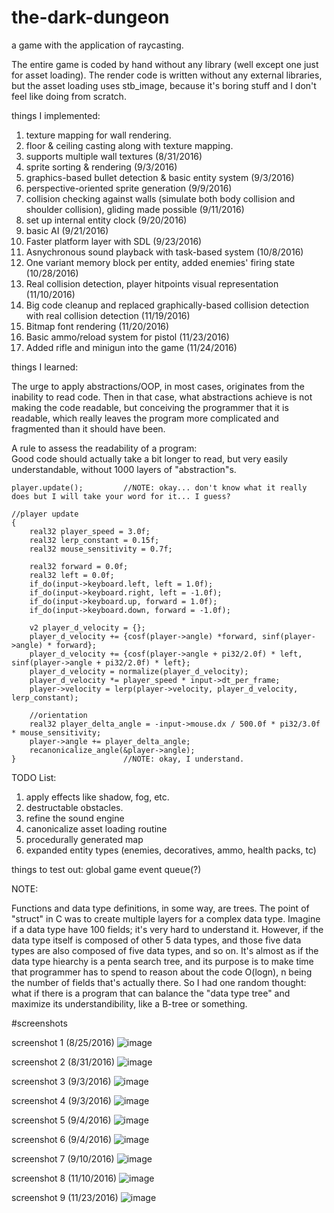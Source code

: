 # the-dark-dungeon
a game with the application of raycasting.

The entire game is coded by hand without any library (well except one just for asset loading). The render code is written without any external libraries, but the asset loading uses stb_image, because it's boring stuff and I don't feel like doing from scratch. 

things I implemented:
 1. texture mapping for wall rendering. 
 2. floor & ceiling casting along with texture mapping.
 3. supports multiple wall textures (8/31/2016)
 4. sprite sorting & rendering (9/3/2016)
 5. graphics-based bullet detection & basic entity system (9/3/2016)
 6. perspective-oriented sprite generation (9/9/2016)
 7. collision checking against walls (simulate both body collision and shoulder collision), gliding made possible (9/11/2016)
 8. set up internal entity clock (9/20/2016)
 9. basic AI (9/21/2016)
 10. Faster platform layer with SDL (9/23/2016)
 11. Asnychronous sound playback with task-based system (10/8/2016)
 12. One variant memory block per entity, added enemies' firing state (10/28/2016)
 13. Real collision detection, player hitpoints visual representation (11/10/2016)
 14. Big code cleanup and replaced graphically-based collision detection with real collision detection (11/19/2016)
 15. Bitmap font rendering (11/20/2016)
 16. Basic ammo/reload system for pistol (11/23/2016)
 17. Added rifle and minigun into the game (11/24/2016)

things I learned:

  The urge to apply abstractions/OOP, in most cases, originates from the inability to read code. Then in that case, what abstractions achieve is not making the code readable, but conceiving the programmer that it is readable, which really leaves the program more complicated and fragmented than it should have been. 

  A rule to assess the readability of a program:    
    Good code should actually take a bit longer to read, but very easily understandable, without 1000 layers of "abstraction"s. 
    
    
    
    player.update();         //NOTE: okay... don't know what it really does but I will take your word for it... I guess?
    
    //player update
    {
        real32 player_speed = 3.0f;
        real32 lerp_constant = 0.15f;
        real32 mouse_sensitivity = 0.7f;
        
        real32 forward = 0.0f;
        real32 left = 0.0f;
        if_do(input->keyboard.left, left = 1.0f);
        if_do(input->keyboard.right, left = -1.0f);
        if_do(input->keyboard.up, forward = 1.0f);
        if_do(input->keyboard.down, forward = -1.0f);
        
        v2 player_d_velocity = {};
        player_d_velocity += {cosf(player->angle) *forward, sinf(player->angle) * forward};    
        player_d_velocity += {cosf(player->angle + pi32/2.0f) * left, sinf(player->angle + pi32/2.0f) * left};    
        player_d_velocity = normalize(player_d_velocity);
        player_d_velocity *= player_speed * input->dt_per_frame;
        player->velocity = lerp(player->velocity, player_d_velocity, lerp_constant);
        
        //orientation
        real32 player_delta_angle = -input->mouse.dx / 500.0f * pi32/3.0f * mouse_sensitivity; 
        player->angle += player_delta_angle;
        recanonicalize_angle(&player->angle);
    }                        //NOTE: okay, I understand. 
 
TODO List: 
 1. apply effects like shadow, fog, etc. 
 2. destructable obstacles. 
 3. refine the sound engine 
 4. canonicalize asset loading routine
 5. procedurally generated map
 6. expanded entity types (enemies, decoratives, ammo, health packs, tc)
 
things to test out: global game event queue(?)
 
NOTE:
 
 Functions and data type definitions, in some way, are trees. The point of "struct" in C was to create multiple layers for a complex data type. Imagine if a data type have 100 fields; it's very hard to understand it. However, if the data type itself is composed of other 5 data types, and those five data types are also composed of five data types, and so on. It's almost as if the data type hiearchy is a penta search tree, and its purpose is to make time that programmer has to spend to reason about the code O(logn), n being the number of fields that's actually there. So I had one random thought: what if there is a program that can balance the "data type tree" and maximize its understandibility, like a B-tree or something. 

#screenshots

 screenshot 1 (8/25/2016) 
![image](https://cloud.githubusercontent.com/assets/16845654/17989412/e3b28ef6-6ae1-11e6-8c19-44c8a2f1dd0e.png)

 screenshot 2 (8/31/2016)
![image](https://cloud.githubusercontent.com/assets/16845654/18156915/dc756310-6fce-11e6-9cf2-fa83e0385250.png)

 screenshot 3 (9/3/2016)
![image](https://cloud.githubusercontent.com/assets/16845654/18228426/77800290-7202-11e6-807d-63ed5401eb38.png)

 screenshot 4 (9/3/2016)
![image](https://cloud.githubusercontent.com/assets/16845654/18229402/494355e6-722d-11e6-9a59-25f2fd9712a1.png)

 screenshot 5 (9/4/2016)
![image](https://cloud.githubusercontent.com/assets/16845654/18237184/50d07c56-72e3-11e6-9a7c-7d94bdc4c2e4.png)
 
 screenshot 6 (9/4/2016)
![image](https://cloud.githubusercontent.com/assets/16845654/18238928/53187fbe-72f6-11e6-820b-8b0a7e1b3a96.png)

 screenshot 7 (9/10/2016)
![image](https://cloud.githubusercontent.com/assets/16845654/18414551/8ea1fe62-7782-11e6-9fbd-174f868bc1f5.png)

 screenshot 8 (11/10/2016)
![image](https://cloud.githubusercontent.com/assets/16845654/20205660/72523014-a78f-11e6-8367-f26a653b72d2.png)

 screenshot 9 (11/23/2016)
![image](https://cloud.githubusercontent.com/assets/16845654/20609341/1aa08602-b240-11e6-87e7-60f83c34d885.png)
